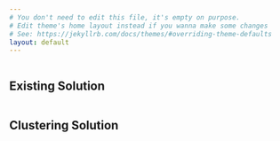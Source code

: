 ```yaml
---
# You don't need to edit this file, it's empty on purpose.
# Edit theme's home layout instead if you wanna make some changes
# See: https://jekyllrb.com/docs/themes/#overriding-theme-defaults
layout: default
---
```


<div class="row">
  <div class="column">
  <h2>Existing Solution</h2>
  <div id="map" class="synch-map">

  </div></div>
  <div class="column">
  <h2>Clustering Solution</h2>

  <div id="map1" class="synch-map">

  </div></div>

</div>

<script src="{{ site.baseurl }}/scripts/cong_dist.js"></script>
<!-- <script src="./scripts/test.js"></script> -->
